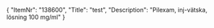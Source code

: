 {
  "ItemNr": "138600",
  "Title": "test",
  "Description": "Pilexam, inj-vätska, lösning 100 mg/ml"
}
